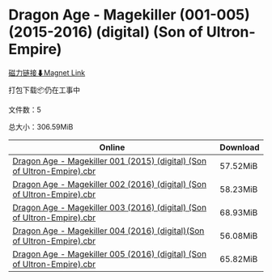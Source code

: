 # Dragon Age - Magekiller (001-005) (2015-2016) (digital) (Son of Ultron-Empire)

[磁力链接⬇Magnet Link](magnet:?xt=urn:btih:7b4acddce5c68c34a1dcb810f309d864c0fa75cb&dn=Dragon%20Age%20-%20Magekiller%20%28001-005%29%20%282015-2016%29%20%28digital%29%20%28Son%20of%20Ultron-Empire%29)

打包下载📦仍在工事中

文件数：5

总大小：306.59MiB

Online | Download
--- | ---
[Dragon Age - Magekiller 001 (2015) (digital) (Son of Ultron-Empire).cbr](https://github.com/alicewish/markdown/blob/master/comic/Dragon-Age-Magekiller-001-2015-digital-Son-of-Ultron-Empire-cbr.md) | 57.52MiB
[Dragon Age - Magekiller 002 (2016) (digital) (Son of Ultron-Empire).cbr](https://github.com/alicewish/markdown/blob/master/comic/Dragon-Age-Magekiller-002-2016-digital-Son-of-Ultron-Empire-cbr.md) | 58.23MiB
[Dragon Age - Magekiller 003 (2016) (digital) (Son of Ultron-Empire).cbr](https://github.com/alicewish/markdown/blob/master/comic/Dragon-Age-Magekiller-003-2016-digital-Son-of-Ultron-Empire-cbr.md) | 68.93MiB
[Dragon Age - Magekiller 004 (2016) (digital)(Son of Ultron-Empire).cbr](https://github.com/alicewish/markdown/blob/master/comic/Dragon-Age-Magekiller-004-2016-digital-Son-of-Ultron-Empire-cbr.md) | 56.08MiB
[Dragon Age - Magekiller 005 (2016) (digital) (Son of Ultron-Empire).cbr](https://github.com/alicewish/markdown/blob/master/comic/Dragon-Age-Magekiller-005-2016-digital-Son-of-Ultron-Empire-cbr.md) | 65.82MiB